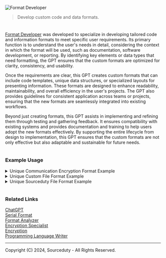 ![Format Developer](https://github.com/user-attachments/assets/07295330-a2a3-430a-8ae6-4e4fd1edeb5f)

> Develop custom code and data formats.

#

[Format Developer](https://chatgpt.com/g/g-Joa1YMscU-format-developer) was developed to specialize in developing tailored code and information formats to meet specific user requirements. Its primary function is to understand the user's needs in detail, considering the context in which the format will be used, such as documentation, software development, or reporting. By identifying key elements or data types that need formatting, the GPT ensures that the custom formats are optimized for clarity, consistency, and usability.

Once the requirements are clear, this GPT creates custom formats that can include code templates, unique data structures, or specialized layouts for presenting information. These formats are designed to enhance readability, maintainability, and overall efficiency in the user's projects. The GPT also provides guidelines for consistent application across teams or projects, ensuring that the new formats are seamlessly integrated into existing workflows.

Beyond just creating formats, this GPT assists in implementing and refining them through testing and gathering feedback. It ensures compatibility with existing systems and provides documentation and training to help users adopt the new formats effectively. By supporting the entire lifecycle from design to implementation, this GPT ensures that the custom formats are not only effective but also adaptable and sustainable for future needs.

#
### Example Usage

<details><summary>Unique Communication Encryption Format Example</summary>
<br>

### Hybrid Encryption Communication Format

**Overview**: This format combines the strengths of both symmetric and asymmetric encryption. Asymmetric encryption is used to securely exchange a symmetric key, which is then used to encrypt the actual message.

#### Components:

1. **Asymmetric Encryption**:
   - Algorithm: RSA (Rivest–Shamir–Adleman)
   - Key Size: 2048 bits
   - Used for: Secure key exchange

2. **Symmetric Encryption**:
   - Algorithm: AES (Advanced Encryption Standard)
   - Key Size: 256 bits
   - Used for: Message encryption

3. **Message Structure**:
   - **Header**: Contains metadata about the message, including version, timestamp, and the encrypted symmetric key.
   - **Body**: The actual encrypted message data.
   - **Signature**: Optional, provides integrity and authenticity.

### Detailed Format:

#### 1. **Header**:

- **Version (2 bytes)**: Identifies the version of the encryption format.
- **Timestamp (8 bytes)**: UNIX timestamp indicating when the message was created.
- **Sender ID (Variable)**: Unique identifier for the sender (e.g., public key fingerprint).
- **Encrypted Symmetric Key (256 bytes)**: The AES key encrypted using the recipient's RSA public key.

#### 2. **Body**:

- **IV (Initialization Vector) (16 bytes)**: Randomly generated for each message, used with AES encryption.
- **Encrypted Data (Variable)**: The actual message data encrypted using the AES symmetric key.

#### 3. **Signature (Optional)**:

- **Signature (Variable)**: The message body signed with the sender's RSA private key, ensuring integrity and authenticity.

### Message Flow Example:

1. **Message Creation**:
   - The sender generates a 256-bit AES symmetric key.
   - The sender encrypts the AES key using the recipient's RSA public key.
   - The sender encrypts the message body using AES encryption with the generated key.
   - The sender creates a message header, including metadata and the encrypted AES key.
   - Optionally, the sender signs the message body using their RSA private key.

2. **Message Transmission**:
   - The complete message, including header, body, and optional signature, is transmitted to the recipient.

3. **Message Decryption**:
   - The recipient extracts the encrypted AES key from the header and decrypts it using their RSA private key.
   - The recipient uses the decrypted AES key to decrypt the message body.
   - Optionally, the recipient verifies the signature using the sender's public key.

### Example Message Structure (in Bytes):

```
| Header |

Version: 0x01 0x00
Timestamp: 0x5F3B5E7B
Sender ID: 0xA1B2C3D4E5F6G7H8
Encrypted AES Key: 0x123456789ABCDEF...

| Body |

IV: 0x1A2B3C4D5E6F7081
Encrypted Data: 0x9F8E7D6C5B4A3B2C...

| Signature (Optional) |

Signature: 0xABCDEF0123456789...
```

### Advantages of This Format:

- **Security**: Combines the security of RSA for key exchange with the efficiency of AES for data encryption.
- **Flexibility**: The format is adaptable and can be extended with additional metadata or security features.
- **Integrity and Authenticity**: Optional signature ensures the message has not been tampered with and verifies the sender's identity.

This format provides a solid foundation for secure communication, suitable for scenarios where both security and performance are important.

<br>
</details>

<details><summary>Unique Custom File Format Example</summary>
<br>

This is an example of a custom file format that could be used for configuring a simple web application. The format is designed to be human-readable and easily parsed by software.

File Format: .webappconfig

```
# Web Application Configuration File
# This file contains the settings for configuring the web application

[AppSettings]
AppName = MyWebApp                 # Name of the application
Version = 1.0.0                    # Version of the application
Port = 8080                        # Port on which the application will run
DebugMode = true                   # Enable or disable debug mode

[DatabaseConfig]
DBType = PostgreSQL                # Type of the database (e.g., PostgreSQL, MySQL, SQLite)
DBHost = localhost                 # Database host
DBPort = 5432                      # Database port
DBName = mywebapp_db               # Database name
DBUser = dbuser                    # Database user
DBPassword = dbpassword            # Database password (consider using environment variables for security)

[Logging]
LogLevel = INFO                    # Logging level (e.g., DEBUG, INFO, WARN, ERROR)
LogToFile = true                   # Enable or disable logging to file
LogFilePath = /var/log/mywebapp.log # Path to the log file

[AuthSettings]
EnableAuth = true                  # Enable or disable authentication
AuthProvider = OAuth2              # Authentication provider (e.g., OAuth2, LDAP)
OAuth2ClientID = your_client_id    # OAuth2 Client ID
OAuth2ClientSecret = your_client_secret # OAuth2 Client Secret

[FeatureToggles]
EnableFeatureX = false             # Toggle for enabling Feature X
EnableBetaFeatures = true          # Toggle for enabling beta features
```

Explanation:

- Sections: The file is divided into sections, each starting with a header in square brackets, such as [AppSettings]. Each section groups related configuration settings.
- Key-Value Pairs: Within each section, configuration settings are specified as key-value pairs, using the format Key = Value.
- Comments: Lines beginning with # are comments and are ignored by the parser. They are used to provide descriptions or instructions.
- Data Types: Values are stored as strings but can represent different data types (e.g., boolean, integer) as needed by the application.

This format is simple and intuitive, making it easy for developers to configure and for the application to parse.

<br>
</details>

<details><summary>Unique Sourceduty File Format Example</summary>
<br>

Here's an example of a custom file format designed for configuring a system called "Sourceduty". The file format uses the .sourceduty extension and is structured to store various settings and information specific to Sourceduty.

File Format: .sourceduty

```
# SourceDuty Configuration File
# This file contains the settings and information for configuring SourceDuty

[SourceInfo]
SourceName = MySourceDuty             # Name of the source
SourceID = SD123456                   # Unique identifier for the source
SourceType = API                      # Type of source (e.g., API, Database, Webhook)
SourceURL = https://api.example.com   # URL or endpoint for the source
SourceVersion = 2.1.0                 # Version of the source

[Credentials]
AuthMethod = APIKey                   # Authentication method (e.g., APIKey, OAuth2, BasicAuth)
APIKey = your_api_key_here            # API key for accessing the source
OAuthClientID =                       # OAuth2 Client ID (required if using OAuth2)
OAuthClientSecret =                   # OAuth2 Client Secret (required if using OAuth2)
BasicAuthUser =                       # BasicAuth username (required if using BasicAuth)
BasicAuthPassword =                   # BasicAuth password (required if using BasicAuth)

[SyncSettings]
SyncFrequency = 15                    # Frequency of synchronization in minutes
AutoSync = true                       # Enable or disable automatic syncing
LastSyncTime = 2024-08-05T12:00:00    # Timestamp of the last synchronization

[AlertSettings]
EnableAlerts = true                   # Enable or disable alerts
AlertEmail = alerts@example.com       # Email address for receiving alerts
AlertThreshold = 10                   # Threshold for triggering alerts (e.g., number of errors)

[Logging]
LogLevel = DEBUG                      # Logging level (e.g., DEBUG, INFO, WARN, ERROR)
LogFilePath = /var/log/sourceduty.log # Path to the log file

[FeatureFlags]
EnableAdvancedFeatures = false        # Enable or disable advanced features
```

Explanation of Changes:

- Refinement of Section Names: Each section name clearly describes its purpose, making the file more intuitive.
- Clearer Comments: Comments are updated to be more descriptive and guide the user on what each setting is for.
- Improved Placeholder Values: Some fields that may not always be needed (e.g., OAuth2 credentials) are included but commented on to clarify their usage.

This structure aims to make configuring SourceDuty straightforward and easy to understand.

<br>
</details>

#
### Related Links

[ChatGPT](https://github.com/sourceduty/ChatGPT)
<br>
[Serial Format](https://github.com/sourceduty/Serial_Format)
<br>
[Format Analyzer](https://github.com/sourceduty/Format_Analyzer)
<br>
[Encryption Specialist](https://chatgpt.com/g/g-AClVroVDs-encryption-specialist)
<br>
[Encryption](https://github.com/sourceduty/Encryption)
<br>
[Programming Language Writer](https://github.com/sourceduty/Programming_Language_Writer)

***
Copyright (C) 2024, Sourceduty - All Rights Reserved.
